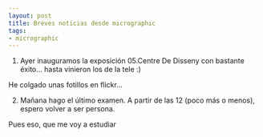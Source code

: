 ```yaml
---
layout: post
title: Breves noticias desde micrographic
tags:
- micrographic
---
```

1. Ayer inauguramos la exposición 05.Centre De Disseny con bastante éxito… hasta vinieron los de la tele :)

He colgado unas fotillos en flickr...

2. Mañana hago el último examen. A partir de las 12 (poco más o menos), espero volver a ser persona.

Pues eso, que me voy a estudiar
